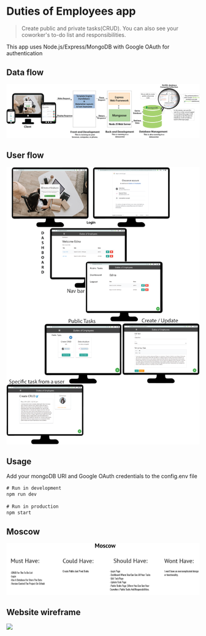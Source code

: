 # Duties of Employees app

> Create public and private tasks(CRUD). You can also see your coworker's to-do list and responsibilities.

This app uses Node.js/Express/MongoDB with Google OAuth for authentication

## Data flow
![](public/img/dataflow.png)

## User flow
![](public/img/Userflow.png)

## Usage
Add your mongoDB URI and Google OAuth credentials to the config.env file

```
# Run in development
npm run dev

# Run in production
npm start
```

## Moscow
![](public/img/Moscow.JPG)

## Website wireframe
![](public/img/Wireframe.gif)

